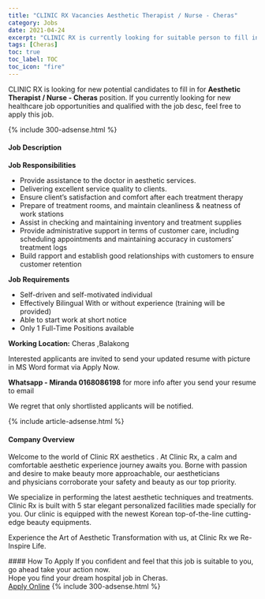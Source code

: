 ```yaml
---
title: "CLINIC RX Vacancies Aesthetic Therapist / Nurse - Cheras" 
category: Jobs 
date: 2021-04-24 
excerpt: "CLINIC RX is currently looking for suitable person to fill in the Aesthetic Therapist / Nurse - Cheras which positioned at Cheras" 
tags: [Cheras] 
toc: true 
toc_label: TOC 
toc_icon: "fire" 
--- 
```


<p>CLINIC RX is looking for new potential candidates to fill in for <b>Aesthetic Therapist / Nurse - Cheras</b> position. If you currently looking for new healthcare job opportunities and qualified with the job desc, feel free to apply this job.
</p>{% include 300-adsense.html %} 
<div><div><h4>Job Description</h4></div><div><div><span><div><p><strong>Job Responsibilities</strong></p><ul><li>Provide assistance to the doctor in aesthetic services.</li><li>Delivering excellent service quality to clients.</li><li>Ensure client&#8217;s satisfaction and comfort after each treatment therapy</li><li>Prepare of treatment rooms, and maintain cleanliness &amp; neatness of work stations</li><li>Assist in checking and maintaining inventory and treatment supplies</li><li>Provide administrative support in terms of customer care, including scheduling appointments and maintaining accuracy in customers&#8217; treatment logs</li><li>Build rapport and establish good relationships with customers to ensure customer retention</li></ul><p><strong>Job Requirements</strong></p><ul><li>Self-driven and self-motivated individual</li><li>Effectively Bilingual With or without experience (training will be provided)</li><li>Able to start work at short notice</li><li>Only 1 Full-Time Positions available</li></ul><p><strong>Working Location:</strong> Cheras ,Balakong</p><p>Interested applicants are invited to send your updated resume with picture in MS Word format via Apply Now.</p><p><strong>Whatsapp - Miranda 0168086198</strong> for more info after you send your resume to email</p><p>We regret that only shortlisted applicants will be notified.</p></div></span></div></div></div> 
{% include article-adsense.html %} 
<div><div><h4>Company Overview</h4></div><div><div><span><div><p>Welcome to the world of Clinic RX aesthetics . At Clinic Rx, a calm and comfortable aesthetic experience journey awaits you. Borne with passion and desire to make beauty more approachable, our aestheticians and&#160;physicians corroborate your safety and beauty as our top priority.</p><p>We specialize&#160;in performing the latest aesthetic techniques and treatments. Clinic Rx is built with 5 star elegant personalized facilities made specially for you. Our clinic is equipped with the newest Korean top-of-the-line cutting-edge beauty equipments.</p><p>Experience the Art of Aesthetic Transformation with us, at Clinic Rx we Re-Inspire Life.</p></div></span></div></div></div> 
#### How To Apply 
If you confident and feel that this job is suitable to you, go ahead take your action now. <br/> 
Hope you find your dream hospital job in Cheras. <br/> 
<a href="https://www.jobstreet.com.my/en/job/aesthetic-therapist-nurse-cheras-4547291?jobId=jobstreet-my-job-4547291" class="btn btn--warning" target="_blank" rel="nofollow noopenner">Apply Online</a> 
{% include 300-adsense.html %} 